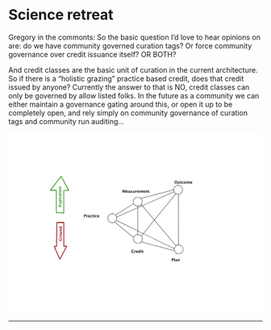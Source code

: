 # Science retreat
Gregory in the commonts:
So the basic question I’d love to hear opinions on are: do we have community governed curation tags?  Or force community governance over credit issuance itself?  OR BOTH?

And credit classes are the basic unit of curation in the current architecture.  So if there is a “holistic grazing” practice based credit, does that credit issued by anyone?  Currently the answer to that is NO, credit classes can only be governed by allow listed folks.  In the future as a community we can either maintain a governance gating around this, or open it up to be completely open, and rely simply on community governance of curation tags and community run auditing…


![](assets/PracticeBasedMethodologies.jpg)


----
